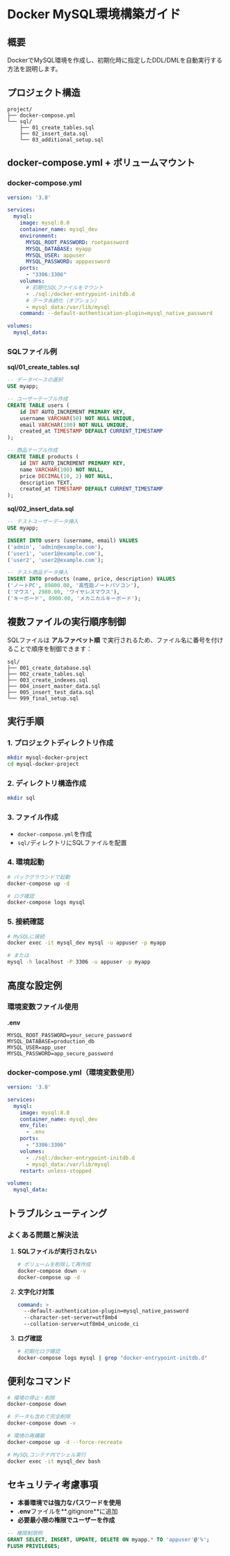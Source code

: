 # Docker MySQL環境構築ガイド

## 概要
DockerでMySQL環境を作成し、初期化時に指定したDDL/DMLを自動実行する方法を説明します。

## プロジェクト構造
```
project/
├── docker-compose.yml
└── sql/
    ├── 01_create_tables.sql
    ├── 02_insert_data.sql
    └── 03_additional_setup.sql
```

## docker-compose.yml + ボリュームマウント

### docker-compose.yml
```yaml
version: '3.8'

services:
  mysql:
    image: mysql:8.0
    container_name: mysql_dev
    environment:
      MYSQL_ROOT_PASSWORD: rootpassword
      MYSQL_DATABASE: myapp
      MYSQL_USER: appuser
      MYSQL_PASSWORD: apppassword
    ports:
      - "3306:3306"
    volumes:
      # 初期化SQLファイルをマウント
      - ./sql:/docker-entrypoint-initdb.d
      # データ永続化（オプション）
      - mysql_data:/var/lib/mysql
    command: --default-authentication-plugin=mysql_native_password

volumes:
  mysql_data:
```

### SQLファイル例

**sql/01_create_tables.sql**
```sql
-- データベースの選択
USE myapp;

-- ユーザーテーブル作成
CREATE TABLE users (
    id INT AUTO_INCREMENT PRIMARY KEY,
    username VARCHAR(50) NOT NULL UNIQUE,
    email VARCHAR(100) NOT NULL UNIQUE,
    created_at TIMESTAMP DEFAULT CURRENT_TIMESTAMP
);

-- 商品テーブル作成
CREATE TABLE products (
    id INT AUTO_INCREMENT PRIMARY KEY,
    name VARCHAR(100) NOT NULL,
    price DECIMAL(10, 2) NOT NULL,
    description TEXT,
    created_at TIMESTAMP DEFAULT CURRENT_TIMESTAMP
);
```

**sql/02_insert_data.sql**
```sql
-- テストユーザーデータ挿入
USE myapp;

INSERT INTO users (username, email) VALUES 
('admin', 'admin@example.com'),
('user1', 'user1@example.com'),
('user2', 'user2@example.com');

-- テスト商品データ挿入
INSERT INTO products (name, price, description) VALUES 
('ノートPC', 89800.00, '高性能ノートパソコン'),
('マウス', 2980.00, 'ワイヤレスマウス'),
('キーボード', 8900.00, 'メカニカルキーボード');
```

## 複数ファイルの実行順序制御

SQLファイルは **アルファベット順** で実行されるため、ファイル名に番号を付けることで順序を制御できます：

```
sql/
├── 001_create_database.sql
├── 002_create_tables.sql
├── 003_create_indexes.sql
├── 004_insert_master_data.sql
├── 005_insert_test_data.sql
└── 999_final_setup.sql
```

## 実行手順

### 1. プロジェクトディレクトリ作成
```bash
mkdir mysql-docker-project
cd mysql-docker-project
```

### 2. ディレクトリ構造作成
```bash
mkdir sql
```

### 3. ファイル作成
- `docker-compose.yml`を作成
- `sql/`ディレクトリにSQLファイルを配置

### 4. 環境起動
```bash
# バックグラウンドで起動
docker-compose up -d

# ログ確認
docker-compose logs mysql
```

### 5. 接続確認
```bash
# MySQLに接続
docker exec -it mysql_dev mysql -u appuser -p myapp

# または
mysql -h localhost -P 3306 -u appuser -p myapp
```

## 高度な設定例

### 環境変数ファイル使用
**.env**
```env
MYSQL_ROOT_PASSWORD=your_secure_password
MYSQL_DATABASE=production_db
MYSQL_USER=app_user
MYSQL_PASSWORD=app_secure_password
```

### docker-compose.yml（環境変数使用）
```yaml
version: '3.8'

services:
  mysql:
    image: mysql:8.0
    container_name: mysql_dev
    env_file:
      - .env
    ports:
      - "3306:3306"
    volumes:
      - ./sql:/docker-entrypoint-initdb.d
      - mysql_data:/var/lib/mysql
    restart: unless-stopped

volumes:
  mysql_data:
```

## トラブルシューティング

### よくある問題と解決法

1. **SQLファイルが実行されない**
   ```bash
   # ボリュームを削除して再作成
   docker-compose down -v
   docker-compose up -d
   ```

2. **文字化け対策**
   ```yaml
   command: >
     --default-authentication-plugin=mysql_native_password
     --character-set-server=utf8mb4
     --collation-server=utf8mb4_unicode_ci
   ```

3. **ログ確認**
   ```bash
   # 初期化ログ確認
   docker-compose logs mysql | grep "docker-entrypoint-initdb.d"
   ```

## 便利なコマンド

```bash
# 環境の停止・削除
docker-compose down

# データも含めて完全削除
docker-compose down -v

# 環境の再構築
docker-compose up -d --force-recreate

# MySQLコンテナ内でシェル実行
docker exec -it mysql_dev bash
```

## セキュリティ考慮事項

- **本番環境では強力なパスワードを使用**
- **.env**ファイルを**.gitignore**に追加
- **必要最小限の権限でユーザーを作成**

```sql
-- 権限制限例
GRANT SELECT, INSERT, UPDATE, DELETE ON myapp.* TO 'appuser'@'%';
FLUSH PRIVILEGES;
```
